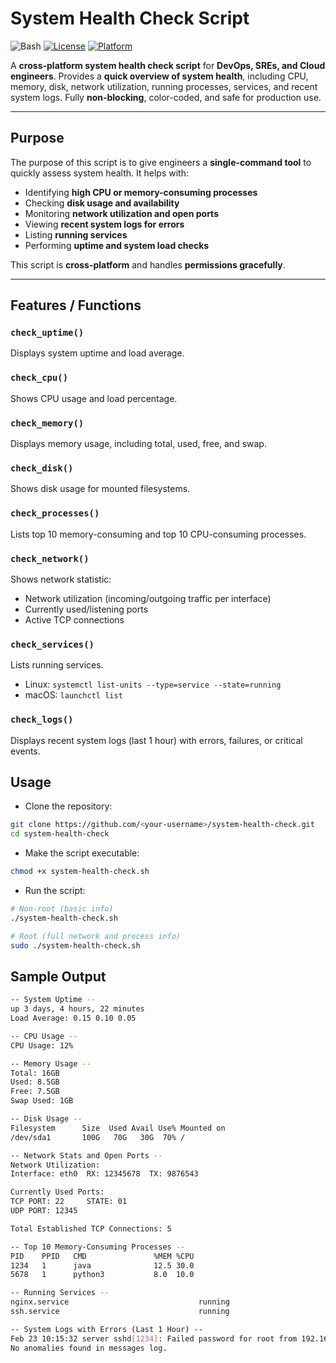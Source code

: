 # System Health Check Script

![Bash](https://img.shields.io/badge/Bash-Script-blue?logo=gnu-bash)
[![License](https://img.shields.io/badge/license-MIT-green)](../LICENSE)
[![Platform](https://img.shields.io/badge/platform-Linux%20%7C%20macOS-blue)](https://github.com/anishkumarait/bash-devops-automation-suite/tree/main/system-health-check)

A **cross-platform system health check script** for **DevOps, SREs, and Cloud engineers**. Provides a **quick overview of system health**, including CPU, memory, disk, network utilization, running processes, services, and recent system logs. Fully **non-blocking**, color-coded, and safe for production use.

---

## Purpose

The purpose of this script is to give engineers a **single-command tool** to quickly assess system health. It helps with:

- Identifying **high CPU or memory-consuming processes**
- Checking **disk usage and availability**
- Monitoring **network utilization and open ports**
- Viewing **recent system logs for errors**
- Listing **running services**
- Performing **uptime and system load checks**

This script is **cross-platform** and handles **permissions gracefully**.

---

## Features / Functions

### `check_uptime()`
Displays system uptime and load average.

### `check_cpu()`
Shows CPU usage and load percentage.

### `check_memory()`
Displays memory usage, including total, used, free, and swap.

### `check_disk()`
Shows disk usage for mounted filesystems.

### `check_processes()`
Lists top 10 memory-consuming and top 10 CPU-consuming processes.

### `check_network()`
Shows network statistic:
- Network utilization (incoming/outgoing traffic per interface)
- Currently used/listening ports
- Active TCP connections

### `check_services()`
Lists running services.
- Linux: `systemctl list-units --type=service --state=running`
- macOS: `launchctl list`

### `check_logs()`
Displays recent system logs (last 1 hour) with errors, failures, or critical events.

## Usage
- Clone the repository:
```bash
git clone https://github.com/<your-username>/system-health-check.git
cd system-health-check
```

- Make the script executable:
```bash
chmod +x system-health-check.sh
```

- Run the script:
```bash
# Non-root (basic info)
./system-health-check.sh

# Root (full network and process info)
sudo ./system-health-check.sh
```

## Sample Output
```bash
-- System Uptime --
up 3 days, 4 hours, 22 minutes
Load Average: 0.15 0.10 0.05

-- CPU Usage --
CPU Usage: 12%

-- Memory Usage --
Total: 16GB
Used: 8.5GB
Free: 7.5GB
Swap Used: 1GB

-- Disk Usage --
Filesystem      Size  Used Avail Use% Mounted on
/dev/sda1       100G   70G   30G  70% /

-- Network Stats and Open Ports --
Network Utilization:
Interface: eth0  RX: 12345678  TX: 9876543

Currently Used Ports:
TCP PORT: 22     STATE: 01
UDP PORT: 12345

Total Established TCP Connections: 5

-- Top 10 Memory-Consuming Processes --
PID    PPID   CMD               %MEM %CPU
1234   1      java              12.5 30.0
5678   1      python3           8.0  10.0

-- Running Services --
nginx.service                             running
ssh.service                               running

-- System Logs with Errors (Last 1 Hour) --
Feb 23 10:15:32 server sshd[1234]: Failed password for root from 192.168.1.1
No anomalies found in messages log.
```